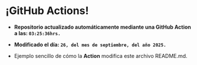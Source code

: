 # ¡GitHub Actions!
* **Repositorio actualizado automáticamente mediante una GitHub Action a las: `03:25:36hrs.`**
* **Modificado el día: `26, del mes de septiembre, del año 2025.`**

* Ejemplo sencillo de cómo la **Action** modifica este archivo README.md.
